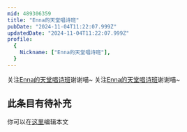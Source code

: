 ```yaml
---
mid: 489306359
title: "Enna的天堂唱诗班"
pubDate: "2024-11-04T11:22:07.999Z"
updatedDate: "2024-11-04T11:22:07.999Z"
profile:
  {
    Nickname: ["Enna的天堂唱诗班"],
  }
---
```


关注[Enna的天堂唱诗班](https://space.bilibili.com/489306359)谢谢喵~ 关注[Enna的天堂唱诗班](https://space.bilibili.com/489306359)谢谢喵~

## 此条目有待补充
你可以在[这里](https://github.com/Yuhanawa/VTuber.ICU/edit/master/src/content/v/Enna的天堂唱诗班/index.md)编辑本文
